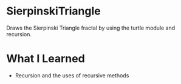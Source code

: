 # SierpinskiTriangle
Draws the Sierpinski Triangle fractal by using the turtle module and recursion.

# What I Learned
* Recursion and the uses of recursive methods
